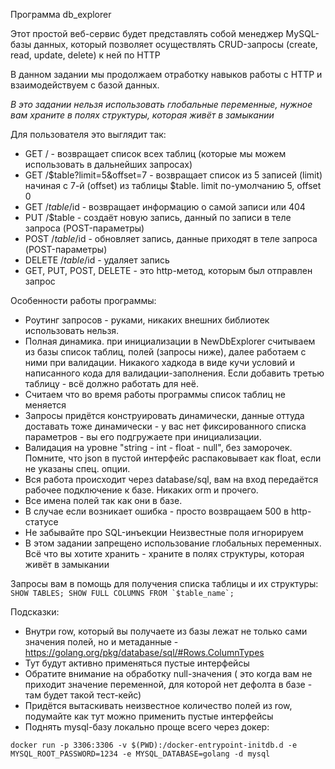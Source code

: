 Программа db_explorer

Этот простой веб-сервис будет представлять собой менеджер MySQL-базы данных, который позволяет осуществлять CRUD-запросы (create, read, update, delete) к ней по HTTP

В данном задании мы продолжаем отработку навыков работы с HTTP и взаимодействуем с базой данных.

*В это задании нельзя использовать глобальные переменные, нужное вам храните в полях структуры, которая живёт в замыкании*

Для пользователя это выглядит так:
* GET / - возвращает список всех таблиц (которые мы можем использовать в дальнейших запросах)
* GET /$table?limit=5&offset=7 - возвращает список из 5 записей (limit) начиная с 7-й (offset) из таблицы $table. limit по-умолчанию 5, offset 0
* GET /$table/$id - возвращает информацию о самой записи или 404
* PUT /$table - создаёт новую запись, данный по записи в теле запроса (POST-параметры)
* POST /$table/$id - обновляет запись, данные приходят в теле запроса (POST-параметры)
* DELETE /$table/$id - удаляет запись
* GET, PUT, POST, DELETE - это http-метод, которым был отправлен запрос

Особенности работы программы:
* Роутинг запросов - руками, никаких внешних библиотек использовать нельзя.
* Полная динамика. при инициализации в NewDbExplorer считываем из базы список таблиц, полей (запросы ниже), далее работаем с ними при валидации. Никакого хадкода в виде кучи условий и написанного кода для валидации-заполнения. Если добавить третью таблицу - всё должно работать для неё.
* Считаем что во время работы программы список таблиц не меняется
* Запросы придётся конструировать динамически, данные оттуда доставать тоже динамически - у вас нет фиксированного списка параметров - вы его подгружаете при инициализации.
* Валидация на уровне "string - int - float - null", без заморочек. Помните, что json в пустой интерфейс распаковывает как float, если не указаны спец. опции.
* Вся работа происходит через database/sql, вам на вход передаётся рабочее подключение к базе. Никаких orm и прочего.
* Все имена полей так как они в базе.
* В случае если возникает ошибка - просто возвращаем 500 в http-статусе
* Не забывайте про SQL-инъекции
Неизвестные поля игнорируем
* В этом задании запрещено использование глобальных переменных. Всё что вы хотите хранить - храните в полях структуры, которая живёт в замыкании

Запросы вам в помощь для получения списка таблицы и их структуры:
``
SHOW TABLES;
SHOW FULL COLUMNS FROM `$table_name`;
``

Подсказки:
* Внутри row, который вы получаете из базы лежат не только сами значения полей, но и метаданные - https://golang.org/pkg/database/sql/#Rows.ColumnTypes
* Тут будут активно применяться пустые интерфейсы
* Обратите внимание на обработку null-значения ( это когда вам не приходит значение переменной, для которой нет дефолта в базе - там будет такой тест-кейс)
* Придётся вытаскивать неизвестное количество полей из row, подумайте как тут можно применить пустые интерфейсы
* Поднять mysql-базу локально проще всего через докер:
```
docker run -p 3306:3306 -v $(PWD):/docker-entrypoint-initdb.d -e MYSQL_ROOT_PASSWORD=1234 -e MYSQL_DATABASE=golang -d mysql
```